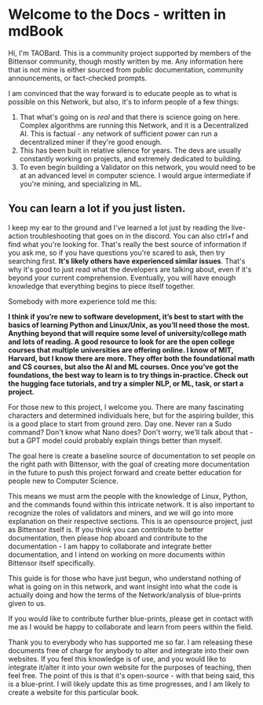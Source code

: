 # Welcome to the Docs - written in mdBook
Hi, I'm TAOBard.
This is a community project supported by members of the Bittensor community, though mostly written by me. Any information here that is not mine is either sourced from public documentation, community announcements, or fact-checked prompts. 

I am convinced that the way forward is to educate people as to what is possible on this Network, but also, it's to inform people of a few things:

1. That what's going on is *real* and that there is science going on here. Complex algorithms are running this Network, and it is a Decentralized AI. This is factual - any network of sufficient power can run a decentralized miner if they're good enough. 
2. This has been built in relative silence for years. The devs are usually constantly working on projects, and extremely dedicated to building.
3. To even begin building a Validator on this network, you would need to be at an advanced level in computer science. I would argue intermediate if you're mining, and specializing in ML. 

## You can learn a lot if you just listen. 

I keep my ear to the ground and I've learned a lot just by reading the live-action troubleshooting that goes on in the discord. You can also ctrl+f and find what you're looking for. That's really the best source of information if you ask me, so if you have questions you're scared to ask, then try searching first. **It's likely others have experienced similar issues**. That's why it's good to just read what the developers are talking about, even if it's beyond your current comprehension. Eventually, you will have enough knowledge that everything begins to piece itself together. 

Somebody with more experience told me this: 

**I think if you’re new to software development, it’s best to start with the basics of learning Python and Linux/Unix, as you’ll need those the most. Anything beyond that will require some level of university/college math and lots of reading. A good resource to look for are the open college courses that multiple universities are offering online. I know of MIT, Harvard, but I know there are more. They offer both the foundational math and CS courses, but also the AI and ML courses. Once you’ve got the foundations, the best way to learn is to try things in-practice. Check out the hugging face tutorials, and try a simpler NLP, or ML, task, or start a project.**

For those new to this project, I welcome you. There are many fascinating characters and determined individuals here, but for the aspiring builder, this is a good place to start from ground zero. Day one. Never ran a Sudo command? Don't know what Nano does? Don't worry, we'll talk about that - but a GPT model could probably explain things better than myself.  

The goal here is create a baseline source of documentation to set people on the right path with Bittensor, with the goal of creating more documentation in the future to push this project forward and create better education for people new to Computer Science. 

This means we must arm the people with the knowledge of Linux, Python, and the commands found within this intricate network. It is also important to recognize the roles of validators and miners, and we will go into more explanation on their respective sections. This is an opensource project, just as Bittensor itself is. If you think you can contribute to better documentation, then please hop aboard and contribute to the documentation - I am happy to collaborate and integrate better documentation, and I intend on working on more documents within Bittensor itself specifically. 

This guide is for those who have just begun, who understand nothing of what is going on in this network, and want insight into what the code is actually doing and how the terms of the Network/analysis of blue-prints given to us. 

If you would like to contribute further blue-prints, please get in contact with me as I would be happy to collaborate and learn from peers within the field. 

Thank you to everybody who has supported me so far. I am releasing these documents free of charge for anybody to alter and integrate into their own websites. If you feel this knowledge is of use, and you would like to integrate it/alter it into your own website for the purposes of teaching, then feel free. The point of this is that it's open-source - with that being said, this is a blue-print. I will likely update this as time progresses, and I am likely to create a website for this particular book. 
